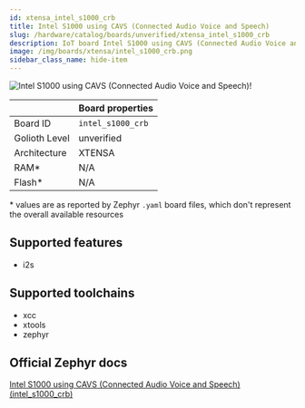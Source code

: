 ```yaml
---
id: xtensa_intel_s1000_crb
title: Intel S1000 using CAVS (Connected Audio Voice and Speech)
slug: /hardware/catalog/boards/unverified/xtensa_intel_s1000_crb
description: IoT board Intel S1000 using CAVS (Connected Audio Voice and Speech), compatible with Golioth at unverified level.
image: /img/boards/xtensa/intel_s1000_crb.png
sidebar_class_name: hide-item
---
```


[//]: # (This is an auto-generated file, do not edit! Changes to it will be lost upon re-generation)

![Intel S1000 using CAVS (Connected Audio Voice and Speech)!](/img/boards/xtensa/intel_s1000_crb.png "Intel S1000 using CAVS (Connected Audio Voice and Speech)")

|                | Board properties     |
| -------------  | -------------------- |
| Board ID       | `intel_s1000_crb` |
| Golioth Level  | unverified       |
| Architecture   | XTENSA |
| RAM*           | N/A |
| Flash*         | N/A |

\* values are as reported by Zephyr `.yaml` board files, which don't represent the overall available resources



## Supported features

* i2s

## Supported toolchains

* xcc
* xtools
* zephyr

## Official Zephyr docs

[Intel S1000 using CAVS (Connected Audio Voice and Speech) (intel_s1000_crb)](https://docs.zephyrproject.org/latest/boards/xtensa/intel_s1000_crb/doc/index.html)
